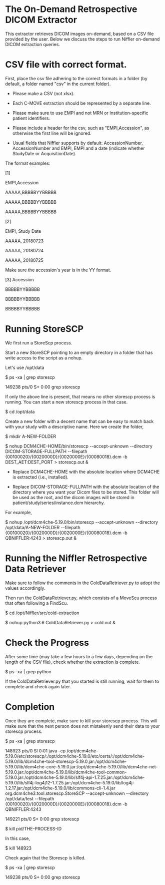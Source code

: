 # The On-Demand Retrospective DICOM Extractor
This extractor retrieves DICOM images on-demand, based on a CSV file provided by the user. Below we discuss the steps to run Niffler on-demand DICOM extraction queries.


# CSV file with correct format.

First, place the csv file adhering to the correct formats in a folder (by default, a folder named "csv" in the current folder).


* Please make a CSV (not xlsx).

* Each C-MOVE extraction should be represented by a separate line.

* Please make sure to use EMPI and not MRN or Institution-specific patient identifiers.

* Please include a header for the csv, such as "EMPI,Accession", as otherwise the first line will be ignored.

* Usual fields that Niffler supports by default: AccessionNumber, AccessionNumber and EMPI, EMPI and a date (indicate whether StudyDate or AcquisitionDate). 

The format examples:

[1]

EMPI,Accession

AAAAA,BBBBBYYBBBBB

AAAAA,BBBBBYYBBBBB

AAAAA,BBBBBYYBBBBB

[2]

EMPI, Study Date

AAAAA, 20180723

AAAAA, 20180724

AAAAA, 20180725

Make sure the accession's year is in the YY format.


[3]
Accession

BBBBBYYBBBBB

BBBBBYYBBBBB

BBBBBYYBBBBB


# Running StoreSCP

We first run a StoreScp process.

Start a new StoreSCP pointing to an empty directory in a folder that has write access to the script as a nohup.

Let's use /opt/data

$ ps -xa | grep storescp

149238 pts/0    S+     0:00 grep storescp

If only the above line is present, that means no other storescp process is running. You can start a new storescp process in that case.

$ cd /opt/data

Create a new folder with a decent name that can be easy to match back with your study with a descriptive name. Here we create the folder, 

$ mkdir A-NEW-FOLDER


$ nohup DCM4CHE-HOME/bin/storescp --accept-unknown --directory DICOM-STORAGE-FULLPATH --filepath {00100020}/{0020000D}/{0020000E}/{00080018}.dcm -b DEST_AET:DEST_PORT > storescp.out &

* Replace DCM4CHE-HOME with the absolute location where DCM4CHE is extracted (i.e., installed).

* Replace DICOM-STORAGE-FULLPATH with the absolute location of the directory where you want your Dicom files to be stored. This folder will be used as the root, and the dicom images will be stored in patient/study/series/instance.dcm hierarchy.

For example,

$ nohup /opt/dcm4che-5.19.0/bin/storescp --accept-unknown --directory /opt/data/A-NEW-FOLDER --filepath {00100020}/{0020000D}/{0020000E}/{00080018}.dcm -b QBNIFFLER:4243 > storescp.out &




# Running the Niffler Retrospective Data Retriever

Make sure to follow the comments in the ColdDataRetriever.py to adopt the values accordingly.

Then run the ColdDataRetriever.py, which consists of a MoveScu process that often following a FindScu. 

$ cd /opt/Niffler/src/cold-extraction

$ nohup python3.6 ColdDataRetriever.py > cold.out &


# Check the Progress

After some time (may take a few hours to a few days, depending on the length of the CSV file), check whether the extraction is complete.

$ ps -xa | grep python

If the ColdDataRetriever.py that you started is still running, wait for them to complete and check again later.


# Completion

Once they are complete, make sure to kill your storescp process. This will make sure that the next person does not mistakenly send their data to your storescp process.

$ ps -xa | grep storescp

148923 pts/0    Sl     0:01 java -cp /opt/dcm4che-5.19.0/etc/storescp/:/opt/dcm4che-5.19.0/etc/certs/:/opt/dcm4che-5.19.0/lib/dcm4che-tool-storescp-5.19.0.jar:/opt/dcm4che-5.19.0/lib/dcm4che-core-5.19.0.jar:/opt/dcm4che-5.19.0/lib/dcm4che-net-5.19.0.jar:/opt/dcm4che-5.19.0/lib/dcm4che-tool-common-5.19.0.jar:/opt/dcm4che-5.19.0/lib/slf4j-api-1.7.25.jar:/opt/dcm4che-5.19.0/lib/slf4j-log4j12-1.7.25.jar:/opt/dcm4che-5.19.0/lib/log4j-1.2.17.jar:/opt/dcm4che-5.19.0/lib/commons-cli-1.4.jar org.dcm4che3.tool.storescp.StoreSCP --accept-unknown --directory /opt/data/test --filepath {00100020}/{0020000D}/{0020000E}/{00080018}.dcm -b QBNIFFLER:4243

 149221 pts/0    S+     0:00 grep storescp


$ kill pid/THE-PROCESS-ID

In this case,

$ kill 148923

Check again that the Storescp is killed.

$ ps -xa | grep storescp

 149238 pts/0    S+     0:00 grep storescp
